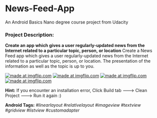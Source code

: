# News-Feed-App
An Android Basics Nano degree course project from Udacity
### Project Description: 
**Create an app which gives a user regularly-updated news from the Internet related to a particular topic, person, or location**
Create a News Feed app which gives a user regularly-updated news from the Internet related to a particular topic, person, or location. The presentation of the information as well as the topic is up to you.



<a href="https://imgflip.com/gif/2mh3n2"><img src="https://i.imgflip.com/2mh3n2.gif" title="made at imgflip.com"/></a>
<a href="https://imgflip.com/gif/2m7d5c"><img src="https://i.imgflip.com/2m7d5c.gif" title="made at imgflip.com"/></a>
<a href="https://imgflip.com/gif/2m7d6g"><img src="https://i.imgflip.com/2m7d6g.gif" title="made at imgflip.com"/></a>
<a href="https://imgflip.com/gif/2m7dbj"><img src="https://i.imgflip.com/2m7dbj.gif" title="made at imgflip.com"/></a>

**Hint:** If you encounter an installation error, Click Build tab ---> Clean Project ---> Run it again :)

**Android Tags:** *#linearlayout* *#relativelayout* *#imageview* *#textview* *#gridview* *#listview* *#customadapter*
